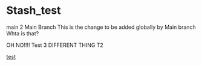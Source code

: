 # Stash_test

main 2
Main Branch
This is the change to be added globally by Main branch
Whta is that?

OH NO!!!!
Test 3
DIFFERENT THING T2

[test](test.py#3)
